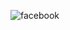 ![facebook](https://github.com/aygizemay/FrontEndDeveloperTraining/assets/132147429/e9b4c9c5-0ff6-49af-b3e9-61952e471c63)
